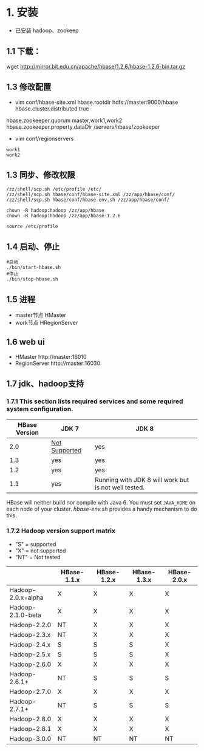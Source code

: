 # 1. 安装

- 已安装 hadoop、zookeep

## 1.1 下载：
wget http://mirror.bit.edu.cn/apache/hbase/1.2.6/hbase-1.2.6-bin.tar.gz

## 1.3 修改配置
- vim conf/hbase-site.xml
  <property>
  <name>hbase.rootdir</name>
  <value>hdfs://master:9000/hbase</value>
  </property>
  <property>
  <name>hbase.cluster.distributed</name>
  <value>true</value>
  </property>

<property>
	<name>hbase.zookeeper.quorum</name>
	<value>master,work1,work2</value>
</property>
<property>
	<name>hbase.zookeeper.property.dataDir</name>
	<value>/servers/hbase/zookeeper</value>
</property>

- vim conf/regionservers
```
work1
work2
```

## 1.3 同步、修改权限
```
/zz/shell/scp.sh /etc/profile /etc/
/zz/shell/scp.sh hbase/conf/hbase-site.xml /zz/app/hbase/conf/
/zz/shell/scp.sh hbase/conf/hbase-env.sh /zz/app/hbase/conf/

chown -R hadoop:hadoop /zz/app/hbase
chown -R hadoop:hadoop /zz/app/hbase-1.2.6
```
`source /etc/profile`

## 1.4 启动、停止
```
#启动
./bin/start-hbase.sh
#停止
./bin/stop-hbase.sh
```
## 1.5 进程
- master节点
  HMaster
- work节点
  HRegionServer

## 1.6 web ui
- HMaster
  http://master:16010
- RegionServer
  http://master:16030

## 1.7 jdk、hadoop支持

### 1.7.1 This section lists required services and some required system configuration.

| HBase Version | JDK 7                                    | JDK 8                                    |
| ------------- | ---------------------------------------- | ---------------------------------------- |
| 2.0           | [Not Supported](http://search-hadoop.com/m/YGbbsPxZ723m3as) | yes                                      |
| 1.3           | yes                                      | yes                                      |
| 1.2           | yes                                      | yes                                      |
| 1.1           | yes                                      | Running with JDK 8 will work but is not well tested. |

HBase will neither build nor compile with Java 6.
You must set `JAVA_HOME` on each node of your cluster. *hbase-env.sh* provides a handy mechanism to do this.


### 1.7.2 Hadoop version support matrix

- "S" = supported
- "X" = not supported
- "NT" = Not tested

|                    | HBase-1.1.x | HBase-1.2.x | HBase-1.3.x | HBase-2.0.x |
| ------------------ | ----------- | ----------- | ----------- | ----------- |
| Hadoop-2.0.x-alpha | X           | X           | X           | X           |
| Hadoop-2.1.0-beta  | X           | X           | X           | X           |
| Hadoop-2.2.0       | NT          | X           | X           | X           |
| Hadoop-2.3.x       | NT          | X           | X           | X           |
| Hadoop-2.4.x       | S           | S           | S           | X           |
| Hadoop-2.5.x       | S           | S           | S           | X           |
| Hadoop-2.6.0       | X           | X           | X           | X           |
| Hadoop-2.6.1+      | NT          | S           | S           | S           |
| Hadoop-2.7.0       | X           | X           | X           | X           |
| Hadoop-2.7.1+      | NT          | S           | S           | S           |
| Hadoop-2.8.0       | X           | X           | X           | X           |
| Hadoop-2.8.1       | X           | X           | X           | X           |
| Hadoop-3.0.0       | NT          | NT          | NT          | NT          |

